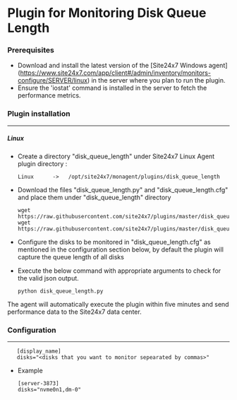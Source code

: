 # Plugin for Monitoring Disk Queue Length


### Prerequisites

- Download and install the latest version of the [Site24x7 Windows agent] (https://www.site24x7.com/app/client#/admin/inventory/monitors-configure/SERVER/linux) in the server where you plan to run the plugin.
- Ensure the 'iostat' command is installed in the server to fetch the performance metrics.

### Plugin installation

---

##### Linux

- Create a directory "disk_queue_length" under Site24x7 Linux Agent plugin directory :

      Linux      ->   /opt/site24x7/monagent/plugins/disk_queue_length

- Download the files "disk_queue_length.py" and "disk_queue_length.cfg" and place them under "disk_queue_length" directory

      wget https://raw.githubusercontent.com/site24x7/plugins/master/disk_queue_length/disk_queue_length.py
      wget https://raw.githubusercontent.com/site24x7/plugins/master/disk_queue_length/disk_queue_length.cfg

- Configure the disks to be monitored in "disk_queue_length.cfg" as mentioned in the configuration section below, by default the plugin will capture the queue length of all disks

- Execute the below command with appropriate arguments to check for the valid json output.

      python disk_queue_length.py
      
The agent will automatically execute the plugin within five minutes and send performance data to the Site24x7 data center.

### Configuration
---
       [display_name]
       disks="<disks that you want to monitor sepearated by commas>"

- Example

      [server-3873]
      disks="nvme0n1,dm-0"
